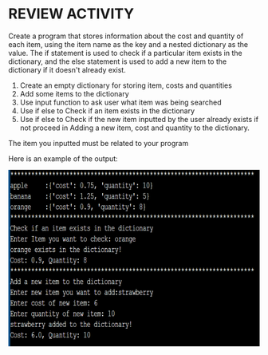 # REVIEW ACTIVITY

Create a program that stores information about the cost and quantity of each item, using the item
name as the key and a nested dictionary as the value. The if statement is used to check if a particular
item exists in the dictionary, and the else statement is used to add a new item to the dictionary if it
doesn't already exist.

1. Create an empty dictionary for storing item, costs and quantities
2. Add some items to the dictionary
3. Use input function to ask user what item was being searched
4. Use if else to Check if an item exists in the dictionary
5. Use if else to Check if the new item inputted by the user already exists if not proceed in Adding a new item, cost and quantity to the dictionary.

The item you inputted must be related to your program

Here is an example of the output:

![screenshot](./screenshot/review-activity.png)
